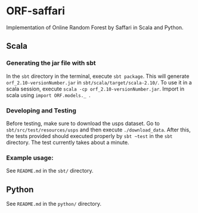 # ORF-saffari
Implementation of Online Random Forest by Saffari in Scala and Python.

## Scala

### Generating the jar file with sbt
In the `sbt` directory in the terminal, execute
`sbt package`. This will generate `orf_2.10-versionNumber.jar` in 
`sbt/scala/target/scala-2.10/`. To use it in a scala session, execute
`scala -cp orf_2.10-versionNumber.jar`. Import in scala using 
`import ORF.models._ `.


### Developing and Testing
Before testing, make sure to download the usps dataset. Go to
`sbt/src/test/resources/usps` and then execute `./download_data`.  After this,
the tests provided should executed properly by `sbt ~test` in the `sbt`
directory. The test currently takes about a minute.


### Example usage:
See `README.md` in the `sbt/` directory.


## Python
See `README.md` in the `python/` directory.
